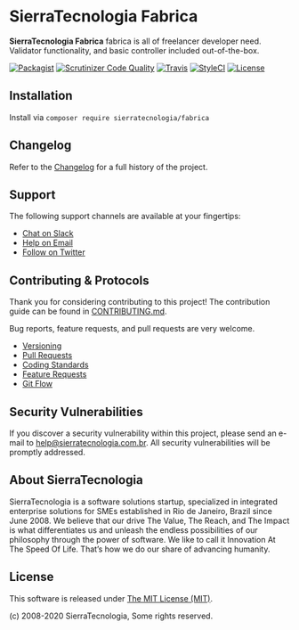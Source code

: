 # SierraTecnologia Fabrica

**SierraTecnologia Fabrica** fabrica is all of freelancer developer need. Validator functionality, and basic controller included out-of-the-box.

[![Packagist](https://img.shields.io/packagist/v/sierratecnologia/fabrica.svg?label=Packagist&style=flat-square)](https://packagist.org/packages/sierratecnologia/fabrica)
[![Scrutinizer Code Quality](https://img.shields.io/scrutinizer/g/sierratecnologia/fabrica.svg?label=Scrutinizer&style=flat-square)](https://scrutinizer-ci.com/g/sierratecnologia/fabrica/)
[![Travis](https://img.shields.io/travis/sierratecnologia/fabrica.svg?label=TravisCI&style=flat-square)](https://travis-ci.org/sierratecnologia/fabrica)
[![StyleCI](https://styleci.io/repos/60968880/shield)](https://styleci.io/repos/60968880)
[![License](https://img.shields.io/packagist/l/sierratecnologia/fabrica.svg?label=License&style=flat-square)](https://github.com/sierratecnologia/fabrica/blob/master/LICENSE)


## Installation

Install via `composer require sierratecnologia/fabrica`


## Changelog

Refer to the [Changelog](CHANGELOG.md) for a full history of the project.


## Support

The following support channels are available at your fingertips:

- [Chat on Slack](https://bit.ly/sierratecnologia-slack)
- [Help on Email](mailto:help@sierratecnologia.com.br)
- [Follow on Twitter](https://twitter.com/sierratecnologia)


## Contributing & Protocols

Thank you for considering contributing to this project! The contribution guide can be found in [CONTRIBUTING.md](CONTRIBUTING.md).

Bug reports, feature requests, and pull requests are very welcome.

- [Versioning](CONTRIBUTING.md#versioning)
- [Pull Requests](CONTRIBUTING.md#pull-requests)
- [Coding Standards](CONTRIBUTING.md#coding-standards)
- [Feature Requests](CONTRIBUTING.md#feature-requests)
- [Git Flow](CONTRIBUTING.md#git-flow)


## Security Vulnerabilities

If you discover a security vulnerability within this project, please send an e-mail to [help@sierratecnologia.com.br](help@sierratecnologia.com.br). All security vulnerabilities will be promptly addressed.


## About SierraTecnologia

SierraTecnologia is a software solutions startup, specialized in integrated enterprise solutions for SMEs established in Rio de Janeiro, Brazil since June 2008. We believe that our drive The Value, The Reach, and The Impact is what differentiates us and unleash the endless possibilities of our philosophy through the power of software. We like to call it Innovation At The Speed Of Life. That’s how we do our share of advancing humanity.


## License

This software is released under [The MIT License (MIT)](LICENSE).

(c) 2008-2020 SierraTecnologia, Some rights reserved.
